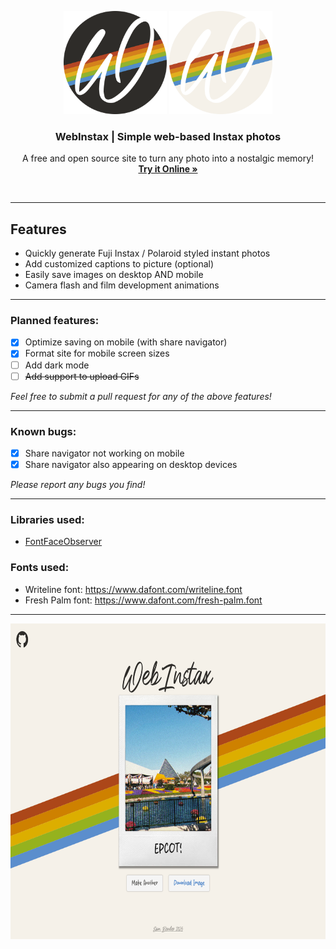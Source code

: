 <p align="center">
  <img src="https://github.com/ssambender/WebInstax/blob/main/WebInstaxLogoDark.png?raw=true#gh-light-mode-only" alt="WebInstax Logo Dark" height="165">
  <img src="https://github.com/ssambender/WebInstax/blob/main/WebInstaxLogoLight.png?raw=true#gh-dark-mode-only" alt="WebInstax Logo Light" height="165">
</p>

<h3 align="center">WebInstax | Simple web-based Instax photos</h3>

<p align="center">
  A free and open source site to turn any photo into a nostalgic memory!
  <br>
  <a href="https://ssambender.github.io/WebInstax/"><strong>Try it Online »</strong></a>
  <br>
</p>

<br>

___

## Features
- Quickly generate Fuji Instax / Polaroid styled instant photos
- Add customized captions to picture (optional)
- Easily save images on desktop AND mobile
- Camera flash and film development animations

---

### Planned features:
- [X] Optimize saving on mobile (with share navigator)
- [X] Format site for mobile screen sizes
- [ ] Add dark mode
- [ ] ~~Add support to upload GIFs~~

_Feel free to submit a pull request for any of the above features!_

---

### Known bugs:
- [X] Share navigator not working on mobile
- [X] Share navigator also appearing on desktop devices

_Please report any bugs you find!_

---

### Libraries used:
- [FontFaceObserver](https://www.npmjs.com/package/fontfaceobserver)

### Fonts used:
- Writeline font: https://www.dafont.com/writeline.font
- Fresh Palm font: https://www.dafont.com/fresh-palm.font

---

<p align="center">
  <img src="https://raw.githubusercontent.com/ssambender/WebInstax/refs/heads/main/WebinstaxScreenshot.png" alt="WebInstax Screenshot" height="505">
</p>
